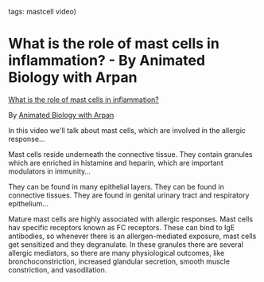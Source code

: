 [//]: # (
source: youtube)
tags: mastcell video)

# What is the role of mast cells in inflammation? - By Animated Biology with Arpan

[What is the role of mast cells in inflammation?](https://www.youtube.com/watch?v=7xB9Db-PHLI)

By [Animated Biology with Arpan](https://www.youtube.com/@animatedbiologywitharpan)

In this video we'll talk about mast cells, which are involved in the allergic response…

Mast cells reside underneath the connective tissue. They contain granules which are enriched in histamine and heparin, which are important modulators in immunity…

They can be found in many epithelial layers. They can be found in connective tissues. They are found in genital urinary tract and respiratory epithelium…

Mature mast cells are highly associated with allergic responses. Mast cells hav specific receptors known as FC receptors. These can bind to IgE antibodies, so whenever there is an allergen-mediated exposure, mast cells get sensitized and they degranulate. In these granules there are several allergic mediators, so there are many physiological outcomes, like bronchoconstriction, increased glandular secretion, smooth muscle constriction, and vasodilation.
